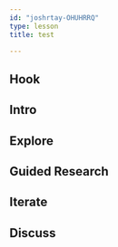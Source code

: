 ```yaml
---
id: "joshrtay-OHUHRRQ"
type: lesson
title: test

---
```


## Hook
<!-- -->
## Intro
<!-- -->
## Explore
<!-- -->
## Guided Research
<!-- -->
## Iterate
<!-- -->
## Discuss

